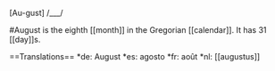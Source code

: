 [Au-gust] /___/

#August is the eighth [[month]] in the Gregorian [[calendar]]. It has 31 [[day]]s.

==Translations==
*de: August
*es: agosto
*fr: août
*nl: [[augustus]]